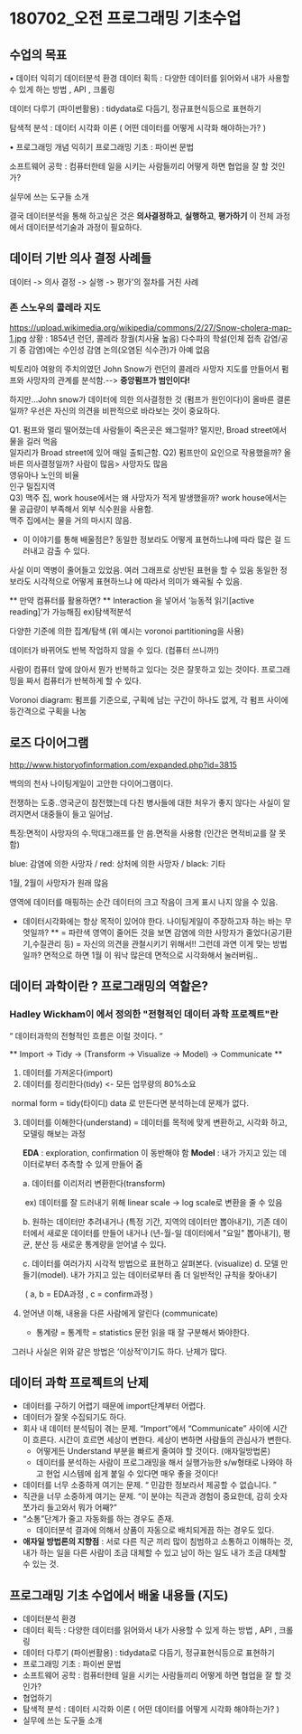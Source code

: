 # 180702_오전 프로그래밍 기초수업

## 수업의 목표
 
•	데이터 익히기
데이터분석 환경
데이터 획득 : 다양한 데이터를 읽어와서 내가 사용할 수 있게 하는 방법 , API , 크롤링

데이터 다루기 (파이썬활용) : tidydata로 다듬기, 정규표현식등으로 표현하기

탐색적 분석 : 데이터 시각화 이론 ( 어떤 데이터를 어떻게 시각화 해야하는가? )
 
•	프로그래밍 개념 익히기
프로그래밍 기초 : 파이썬 문법

소프트웨어 공학 : 컴퓨터한테 일을 시키는 사람들끼리 어떻게 하면 협업을 잘 할 것인가?

실무에 쓰는 도구들 소개

결국 데이터분석을 통해 하고싶은 것은 **의사결정하고**, **실행하고**, **평가하기** 이 전체 과정에서 데이터분석기술과 과정이 필요하다.
 
## 데이터 기반 의사 결정 사례들
데이터 -> 의사 결정 -> 실행 -> 평가'의 절차를 거친 사례

### 존 스노우의 콜레라 지도 

https://upload.wikimedia.org/wikipedia/commons/2/27/Snow-cholera-map-1.jpg
상황 : 1854년 런던, 콜레라 창궐(치사율 높음)
다수파의 학설(인체 접촉 감염/공기 중 감염)에는 수인성 감염 논의(오염된 식수관)가 아예 없음

빅토리아 여왕의 주치의였던 John Snow가 런던의 콜레라 사망자 지도를 만들어서 펌프와 사망자의 관계를 분석함.--> **중앙펌프가 범인이다!**

하지만...John snow가 데이터에 의한 의사결정한 것 (펌프가 원인이다)이 올바른 결론일까? 우선은 자신의 의견을 비판적으로 바라보는 것이 중요하다.

​Q1. 펌프와 멀리 떨어졌는데 사람들이 죽은곳은 왜그럴까? 
  멀지만, Broad street에서 물을 길러 먹음  
  일자리가 Broad street에 있어 매일 출퇴근함. 
​Q2) 펌프만이 요인으로 작용했을까? 올바른 의사결정일까?
  사람이 많음> 사망자도 많음  
  영유아나 노인의 비율  
  인구 밀집지역  
Q3) 맥주 집, work house에서는 왜 사망자가 적게 발생했을까?
  work house에서는 물 공급량이 부족해서 외부 식수원을 사용함.  
  맥주 집에서는 물을 거의 마시지 않음.  
 
* 이 이야기를 통해 배울점은?
동일한 정보라도 어떻게 표현하느냐에 따라 많은 걸 드러내고 감출 수 있다.

사실 이미 역병이 줄어들고 있었음. 여러 그래프로 상반된 표현을 할 수 있음 동일한 정보라도 시각적으로 어떻게 표현하느냐 에 따라서 의미가 왜곡될 수 있음.

** 만약 컴퓨터를 활용하면? **
Interaction 을 넣어서 ‘능동적 읽기[active reading]’가 가능해짐 ex)탐색적분석

다양한 기준에 의한 집계/탐색 (위 예시는 voronoi partitioning을 사용)

데이터가 바뀌어도 반복 작업하지 않을 수 있다. (컴퓨터 쓰니까!)

사람이 컴퓨터 앞에 앉아서 뭔가 반복하고 있다는 것은 잘못하고 있는 것이다. 프로그래밍을 짜서 컴퓨터가 반복하게 할 수 있다.

Voronoi diagram: 펌프를 기준으로, 구획에 남는 구간이 하나도 없게, 각 펌프 사이에 등간격으로 구획을 나눔

## 로즈 다이어그램

http://www.historyofinformation.com/expanded.php?id=3815

백의의 천사 나이팅게일이 고안한 다이어그램이다. 

전쟁하는 도중..영국군이 참전했는데 다친 병사들에 대한 처우가 좋지 않다는 사실이 알려지면서 대중들이 들고 일어남.

특징:면적이 사망자의 수.막대그래프를 안 씀.면적을 사용함 (인간은 면적비교를 잘 못함)

blue: 감염에 의한 사망자 / red: 상처에 의한 사망자 / black: 기타

1월, 2월이 사망자가 원래 많음

영역에 데이터를 매핑하는 순간 데이터의 크고 작음이 크게 표시 나지 않을 수 있음.

* 데이터시각화에는 항상 목적이 있어야 한다. 나이팅게일이 주장하고자 하는 바는 무엇일까? **
= 파란색 영역이 줄어든 것을 보면 감염에 의한 사망자가 줄었다(공기환기,수질관리 등) = 자신의 의견을 관철시키기 위해서!!
그런데 과연 이게 맞는 방법일까?
면적으로 하면 1월 이 워낙 많은데 면적으로 시각화해서 눌러버림..


## 데이터 과학이란 ? 프로그래밍의 역할은?

### Hadley Wickham이 <R for Data Science>에서 정의한 "전형적인 데이터 과학 프로젝트"란


“ 데이터과학의 전형적인 흐름은 이럴 것이다. “

** Import -> Tidy -> (Transform -> Visualize -> Model) -> Communicate **

1. 데이터를 가져온다(import)
2. 데이터를 정리한다(tidy) <- 모든 업무량의 80%소요 

​        normal form = tidy(타이디) data 로 만든다면 분석하는데 문제가 없다.

3. 데이터를 이해한다(understand) = 데이터를 목적에 맞게 변환하고, 시각화 하고, 모델링 해보는 과정 

   **EDA** : exploration, confirmation 이 동반해야 함
   **Model** : 내가 가지고 있는 데이터로부터 추측할 수 있게 만들어 줌

     a. 데이터를 이리저리 변환한다(transform) 

   ​      		ex) 데이터를 잘 드러내기 위해 linear scale -> log scale로 변환을 줄 수 있음

     b. 원하는 데이터만 추려내거나 (특정 기간, 지역의 데이터만 뽑아내기), 기존 데이터에서 새로운 데이터를 만들어 내거나 (년-월-일 데이터에서 "요일" 뽑아내기), 평균, 분산 등 새로운 통계량을 얻어낼 수 있다.

     c. 데이터를 여러가지 시각적 방법으로 표현하고 살펴본다. (visualize)
     d. 모델 만들기(model). 내가 가지고 있는 데이터로부터 좀 더 일반적인 규칙을 찾아내기

   ​	( a, b = EDA과정 , c = confirm과정 )

4. 얻어낸 이해, 내용을 다른 사람에게 알린다 (communicate)

   * 통계량 = 통계학 = statistics 문헌 읽을 때 잘 구분해서 봐야한다. 



​	 그러나 사실은 위와 같은 방법은 ‘이상적’이기도 하다. 난제가 많다.

## 데이터 과학 프로젝트의 난제

* 데이터를 구하기 어렵기 때문에 import단계부터 어렵다. 
* 데이터가 잘못 수집되기도 하다. 
* 회사 내 데이터 분석팀이 겪는 문제. “Import”에서 “Communicate” 사이에 시간이 흐른다. 시간이 흐르면 세상이 변한다. 세상이 변하면 사람들의 관심사가 변한다. 
  * 어떻게든 Understand 부분을 빠르게 줄여야 할 것이다. (애자일방법론)
  *  데이터를 분석하는 사람이 프로그래밍을 해서 실행가능한 s/w형태로 나와야 하고 현업 시스템에 쉽게 붙일 수 있다면 매우 좋을 것이다!
* 데이터를 너무 소중하게 여기는 문제. “ 민감한 정보라서 제공할 수 없습니다. ”
* 직관을 너무 소중하게 여기는 문제. “이 분야는 직관과 경험이 중요한데, 감히 숫자 쪼가리 들고와서 뭐가 어째?”
* “소통”단계가 줄고 자동화를 하는 경우도 존재.
  * 데이터분석 결과에 의해서 상품이 자동으로 배치되게끔 하는 경우도 있다. 
* **애자일 방법론의 지향점** : 서로 다른 직군 끼리 많이 침범하고 소통하고 이해하는 것, 내가 하는 일을 다른 사람이 조금 대체할 수 있고 남이 하는 일도 내가 조금 대체할 수 있는 것.



## 프로그래밍 기초 수업에서 배울 내용들 (지도)

- 데이터분석 환경 
- 데이터 획득 : 다양한 데이터를 읽어와서 내가 사용할 수 있게 하는 방법 , API , 크롤링
- 데이터 다루기 (파이썬활용) : tidydata로 다듬기, 정규표현식등으로 표현하기 
- 프로그래밍 기초 : 파이썬 문법 
- 소프트웨어 공학 : 컴퓨터한테 일을 시키는 사람들끼리 어떻게 하면 협업을 잘 할 것인가? 
- 협업하기 
- 탐색적 분석 : 데이터 시각화 이론 ( 어떤 데이터를 어떻게 시각화 해야하는가? )
- 실무에 쓰는 도구들 소개 



    
      
      
    

        
    
         
